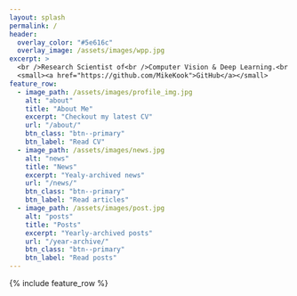 ```yaml
---
layout: splash
permalink: /
header:
  overlay_color: "#5e616c"
  overlay_image: /assets/images/wpp.jpg
excerpt: >
  <br />Research Scientist of<br />Computer Vision & Deep Learning.<br />
  <small><a href="https://github.com/MikeKook">GitHub</a></small>
feature_row:
  - image_path: /assets/images/profile_img.jpg
    alt: "about"
    title: "About Me"
    excerpt: "Checkout my latest CV"
    url: "/about/"
    btn_class: "btn--primary"
    btn_label: "Read CV"
  - image_path: /assets/images/news.jpg
    alt: "news"
    title: "News"
    excerpt: "Yealy-archived news"
    url: "/news/"
    btn_class: "btn--primary"
    btn_label: "Read articles"
  - image_path: /assets/images/post.jpg
    alt: "posts"
    title: "Posts"
    excerpt: "Yearly-archived posts"
    url: "/year-archive/"
    btn_class: "btn--primary"
    btn_label: "Read posts"     
---
```


{% include feature_row %}
